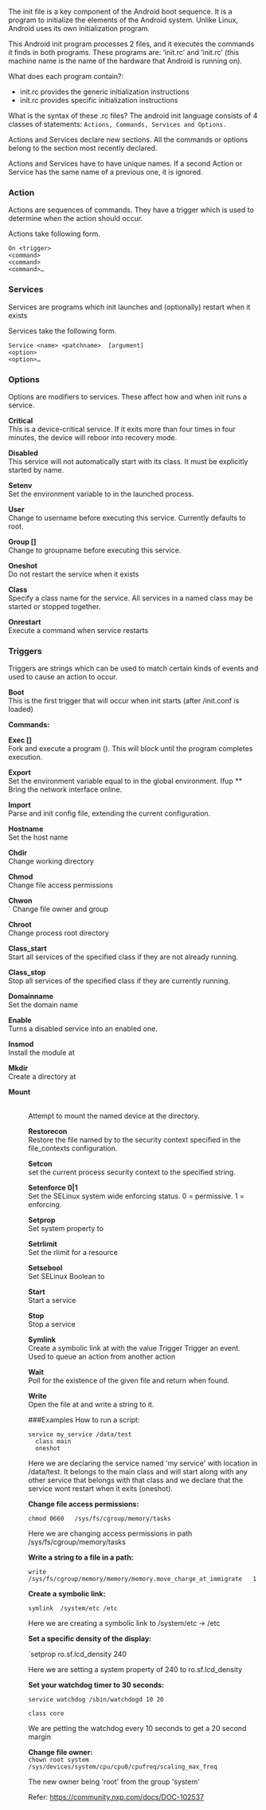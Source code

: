 The init file is a key component of the Android boot sequence. It is a program to initialize the elements of the Android system.  Unlike Linux, Android uses its own initialization program.

This Android init program processes 2 files, and it executes the commands it finds in both programs. These programs are: ‘init.rc’ and ‘init<machine name>.rc’ (this machine name is the name of the hardware that Android is running on).

 What does each program contain?:
* init.rc provides the generic initialization instructions
* init<machine name>.rc provides specific initialization instructions


What is the syntax of these .rc files?
The android init language consists of 4 classes of statements:
`Actions, Commands, Services and Options.`

Actions and Services declare new sections. All the commands or options belong to the section most recently declared.

Actions and Services have to have unique names. If a second Action or Service has the same name of a previous one, it is ignored.

 ### Action
Actions are sequences of commands. They have a trigger which is used to determine when the action should occur.

Actions take following form.
```
On <trigger>
<command>
<command>
<command>…
```

### Services
Services are programs which init launches and (optionally) restart when it exists

Services take the following form.
```
Service <name> <patchname>  [argument]
<option>
<option>…
```

### Options
Options are modifiers to services. These affect how and when init runs a service.

**Critical**<br/>
This is a device-critical service. If it exits more than four times in four minutes, the device will reboor into recovery mode.

 

**Disabled**<br/>
This service will not automatically start with its class. It must be explicitly started by name.

 

**Setenv <name> <value>**<br/>
Set the environment variable <name> to <value> in the launched process.

 

**User <username>**<br/>
Change to username before executing this service. Currently defaults to root.

 

**Group <groupname> [<groupname>]**<br/>
Change to groupname before executing this service.

 

**Oneshot**<br/>
Do not restart the service when it exists

 

**Class <name>**<br/>
Specify a class name for the service. All services in a named class may be started or stopped together.

 

**Onrestart**<br/>
Execute a command when service restarts

 

### Triggers
Triggers are strings which can be used to match certain kinds of events and used to cause an action to occur.



**Boot**<br/>
This is the first trigger that will occur when init starts (after /init.conf is loaded)

 

**Commands:**<br/>

 

**Exec <path> [<arguments>]**<br/>
Fork and execute a program (<path>). This will block until the program completes execution.

 

**Export <name> <value>**<br/>
Set the environment variable <name> equal to <value> in the global environment.
Ifup <interface>**<br/>
Bring the network interface <interface> online.

 

**Import <filename>**<br/>
Parse and init config file, extending the current configuration.

 

**Hostname <name>**<br/>
Set the host name

 

**Chdir <directory>**<br/>
Change working directory

 

**Chmod <octal-dmoe> <path>**<br/>
Change file access permissions

**Chwon <owner> <group> <path>**<br/>`
Change file owner and group

 

**Chroot <directory>**<br/>
Change process root directory

 

**Class_start <serviceclass>**<br/>
Start all services of the specified class if they are not already running.

 

**Class_stop <serviceclass>**<br/>
Stop all services of the specified class if they are currently running.

 

**Domainname <name>**<br/>
Set the domain name

 

**Enable <servicename>**<br/>
Turns a disabled service into an enabled one.

 

**Insmod <path>**<br/>
Install the module at <path>

 

**Mkdir <path>**<br/>
Create a directory at <path>

**Mount <type><device><dir>**<br/>
Attempt to mount the named device at the directory.

**Restorecon <path>**<br/>
Restore the file named by <path> to the security context specified in the file_contexts configuration.

 

**Setcon <securitycontext>**<br/>
set the current process security context to the specified string.

 

**Setenforce 0|1**<br/>
Set the SELinux system wide enforcing status. 0 = permissive. 1 = enforcing.

 

**Setprop <name><value>**<br/>
Set system property <name> to <value>

**Setrlimit <resource><cur><max>**<br/>
Set the rlimit for a resource

 

**Setsebool <name><value>**<br/>
Set SELinux Boolean <name> to <value>

 

**Start <service>**<br/>
Start a service

 

**Stop <service>**<br/>
Stop a service

 

**Symlink <target><path>**<br/>
Create a symbolic link at <path> with the value <target>
Trigger <event>
Trigger an event. Used to queue an action from another action

 

**Wait <path>**<br/>
Poll for the existence of the given file and return when found.

 

**Write <path> <string>**<br/>
Open the file at <path> and write a string to it.


###Examples
How to run a script:

```
service my_service /data/test
  class main
  oneshot
```
Here we are declaring the service named 'my service' with location in /data/test. It belongs to the main class and will start along with any other service that belongs with that class and we declare that the service wont restart when it exits (oneshot).



**Change file access permissions:**<br/>

`chmod 0660   /sys/fs/cgroup/memory/tasks`

Here we are changing access permissions in path /sys/fs/cgroup/memory/tasks



**Write a string to a file in a path:**<br/>

`write  /sys/fs/cgroup/memory/memory/memory.move_charge_at_immigrate   1`



**Create a symbolic link:**<br/>

`symlink  /system/etc /etc`

Here we are creating a symbolic link to /system/etc -> /etc



**Set a specific density of the display:**<br/>

`setprop ro.sf.lcd_density 240

Here we are setting a system property of 240 to ro.sf.lcd_density



**Set your watchdog timer to 30 seconds:**<br/>
```
service watchdog /sbin/watchdogd 10 20

class core
```
We are petting the watchdog every 10 seconds to get a 20 second margin



**Change file owner:**<br/>
`chown root system /sys/devices/system/cpu/cpu0/cpufreq/scaling_max_freq`

The new owner being 'root' from the group 'system'

Refer:
https://community.nxp.com/docs/DOC-102537 


 
